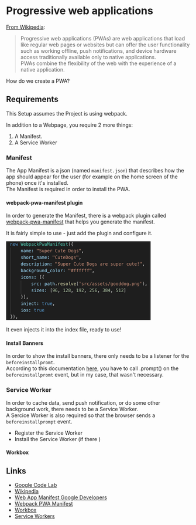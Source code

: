 # Progressive web applications

[From Wikipedia](https://en.wikipedia.org/wiki/Progressive_web_applications): 
> Progressive web applications (PWAs) are web applications that load like regular web pages or websites but can offer the user functionality such as working offline, push notifications, and device hardware access traditionally available only to native applications.   
> PWAs combine the flexibility of the web with the experience of a native application.

How do we create a PWA?

## Requirements

This Setup assumes the Project is using webpack.

In addition to a Webpage, you require 2 more things:
1. A Manifest.
2. A Service Worker

### Manifest

The App Manifest is a json (named `manifest.json`) that describes how the app should appear for the user (for example on the home screen of the phone) once it's installed.  
The Manifest is required in order to install the PWA.

#### webpack-pwa-manifest plugin

In order to generate the Manifest, there is a webpack plugin called [webpack-pwa-manifest](https://github.com/arthurbergmz/webpack-pwa-manifest) that helps you generate the manifest.

It is fairly simple to use - just add the plugin and configure it.

![how to use webpack pwa manifest](./doc/manifest.png)

It even injects it into the index file, ready to use!

#### Install Banners

In order to show the install banners, there only needs to be a listener for the `beforeinstallpromt`.  
According to this documentation [here](https://developers.google.com/web/fundamentals/app-install-banners/), you have to call .prompt() on the `beforeinstallpromt` event, but in my case, that wasn't necessary.

### Service Worker

In order to cache data, send push notification, or do some other background work, there needs to be a Service Worker.  
A Sercice Worker is also required so that the browser sends a `beforeinstallprompt` event.

* Register the Service Worker
* Install the Service Worker (if there )


#### Workbox



## Links

* [Google Code Lab](https://codelabs.developers.google.com/codelabs/your-first-pwapp/)  
* [Wikipedia](https://en.wikipedia.org/wiki/Progressive_web_applications)
* [Web App Manifest Google Developers](https://developers.google.com/web/fundamentals/web-app-manifest/)
* [Webpack PWA Manifest](https://github.com/arthurbergmz/webpack-pwa-manifest)
* [Workbox](https://developers.google.com/web/tools/workbox/)
* [Service Workers](https://developers.google.com/web/fundamentals/primers/service-workers/)